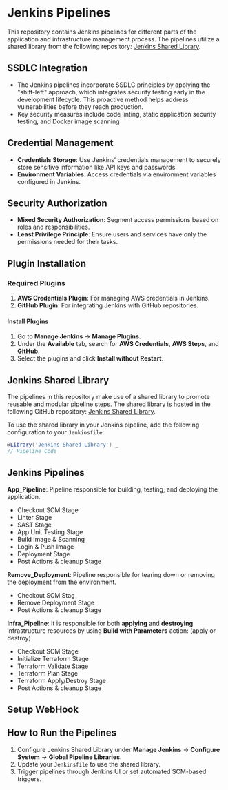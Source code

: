 # Jenkins Pipelines

This repository contains Jenkins pipelines for different parts of the application and infrastructure management process. The pipelines utilize a shared library from the following repository: [Jenkins Shared Library](https://github.com/Macarious-GK/Jenkins-Shared-Library.git).

## SSDLC Integration
- The Jenkins pipelines incorporate SSDLC principles by applying the "shift-left" approach, which integrates security testing early in the development lifecycle. This proactive method helps address vulnerabilities before they reach production. 
- Key security measures include code linting, static application security testing, and Docker image scanning
## Credential Management
- **Credentials Storage**: Use Jenkins’ credentials management to securely store sensitive information like API keys and passwords.
- **Environment Variables**: Access credentials via environment variables configured in Jenkins.

## Security Authorization
- **Mixed Security Authorization**: Segment access permissions based on roles and responsibilities.
- **Least Privilege Principle**: Ensure users and services have only the permissions needed for their tasks.

## Plugin Installation

### Required Plugins
1. **AWS Credentials Plugin**: For managing AWS credentials in Jenkins.
2. **GitHub Plugin**: For integrating Jenkins with GitHub repositories.

#### Install Plugins
1. Go to **Manage Jenkins** -> **Manage Plugins**.
2. Under the **Available** tab, search for **AWS Credentials**, **AWS Steps**, and **GitHub**.
3. Select the plugins and click **Install without Restart**.

## Jenkins Shared Library

The pipelines in this repository make use of a shared library to promote reusable and modular pipeline steps. The shared library is hosted in the following GitHub repository: [Jenkins Shared Library](https://github.com/Macarious-GK/Jenkins-Shared-Library.git).

To use the shared library in your Jenkins pipeline, add the following configuration to your `Jenkinsfile`:

```groovy
@Library('Jenkins-Shared-Library') _
// Pipeline Code
```


## Jenkins Pipelines

**App_Pipeline**: Pipeline responsible for building, testing, and deploying the application.
- Checkout SCM Stage
- Linter Stage
- SAST Stage
- App Unit Testing Stage
- Build Image & Scanning
- Login & Push Image
- Deployment Stage
- Post Actions & cleanup Stage

**Remove_Deployment**: Pipeline responsible for tearing down or removing the deployment from the environment.
- Checkout SCM Stag
- Remove Deployment Stage
- Post Actions & cleanup Stage

**Infra_Pipeline**: It is responsible for both **applying** and **destroying** infrastructure resources by using **Build with Parameters** action: (apply or destroy)
- Checkout SCM Stage
- Initialize Terraform Stage
- Terraform Validate Stage
- Terraform Plan Stage
- Terraform Apply/Destroy Stage
- Post Actions & cleanup Stage

## Setup WebHook


## How to Run the Pipelines
1. Configure Jenkins Shared Library under **Manage Jenkins** -> **Configure System** -> **Global Pipeline Libraries**.
2. Update your `Jenkinsfile` to use the shared library.
3. Trigger pipelines through Jenkins UI or set automated SCM-based triggers.
